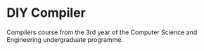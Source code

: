 # DIY Compiler

 Compilers course from the 3rd year of the Computer Science and Engineering undergraduate programme.
 
 
